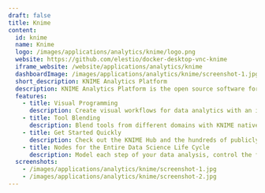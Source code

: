 ```yaml
---
draft: false
title: Knime
content:
  id: knime
  name: Knime
  logo: /images/applications/analytics/knime/logo.png
  website: https://github.com/elestio/docker-desktop-vnc-knime
  iframe_website: /website/applications/analytics/knime
  dashboardImage: /images/applications/analytics/knime/screenshot-1.jpg
  short_description: KNIME Analytics Platform
  description: KNIME Analytics Platform is the open source software for creating data science. Intuitive, open, and continuously integrating new developments, KNIME makes understanding data and designing data science workflows and reusable components accessible to everyone.
  features:
    - title: Visual Programming
      description: Create visual workflows for data analytics with an intuitive, drag and drop style graphical interface, without the need for coding. Drag and drop nodes and components from the KNIME Hub.
    - title: Tool Blending
      description: Blend tools from different domains with KNIME native nodes in a single workflow, including scripting in R & Python, machine learning, or connectors to Apache Spark.
    - title: Get Started Quickly
      description: Check out the KNIME Hub and the hundreds of publicly available workflows, or use the integrated workflow coach.
    - title: Nodes for the Entire Data Science Life Cycle
      description: Model each step of your data analysis, control the flow of data, and ensure your work is always current.
  screenshots:
    - /images/applications/analytics/knime/screenshot-1.jpg
    - /images/applications/analytics/knime/screenshot-2.jpg
---
```

